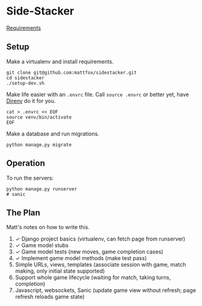 # Side-Stacker

[Requirements](https://docs.monadical.com/s/monadical-study-guide#Difficulty-Advanced-senior-full-stack-applicants)

## Setup

Make a virtualenv and install requirements.

```
git clone git@github.com:mattfox/sidestacker.git
cd sidestacker
./setup-dev.sh
```

Make life easier with an `.envrc` file. Call `source .envrc` or better yet, have [Direnv](https://direnv.net/docs/installation.html) do it for you.

```
cat > .envrc << EOF
source venv/bin/activate
EOF
```

Make a database and run migrations.

```
python manage.py migrate
```

## Operation

To run the servers:

```
python manage.py runserver
# sanic
```


## The Plan

Matt's notes on how to write this.

1. ✓ Django project basics (virtualenv, can fetch page from runserver)
1. ✓ Game model stubs
1. ✓ Game model tests (new moves, game completion cases)
1. ✓ Implement game model methods (make test pass)
1. Simple URLs, views, templates (associate session with game, match making, only initial state supported)
1. Support whole game lifecycle (waiting for match, taking turns, completion)
1. Javascript, websockets, Sanic (update game view without refresh; page refresh reloads game state)
